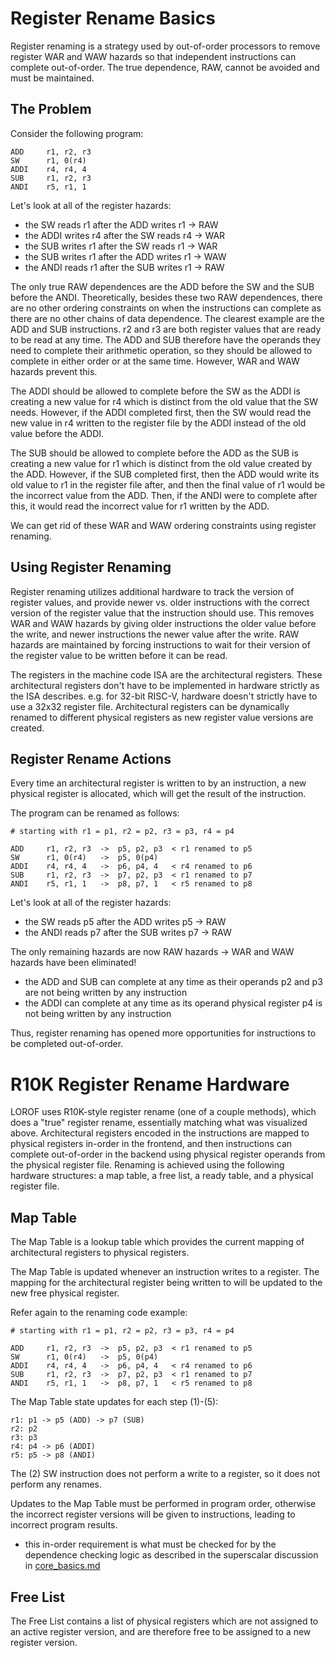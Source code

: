 # Register Rename Basics
Register renaming is a strategy used by out-of-order processors to remove register WAR and WAW hazards so that independent instructions can complete out-of-order. The true dependence, RAW, cannot be avoided and must be maintained. 

## The Problem

Consider the following program:
```
ADD     r1, r2, r3
SW      r1, 0(r4)
ADDI    r4, r4, 4
SUB     r1, r2, r3
ANDI    r5, r1, 1
```
Let's look at all of the register hazards:
- the SW reads r1 after the ADD writes r1 -> RAW
- the ADDI writes r4 after the SW reads r4 -> WAR
- the SUB writes r1 after the SW reads r1 -> WAR
- the SUB writes r1 after the ADD writes r1 -> WAW
- the ANDI reads r1 after the SUB writes r1 -> RAW

The only true RAW dependences are the ADD before the SW and the SUB before the ANDI. Theoretically, besides these two RAW dependences, there are no other ordering constraints on when the instructions can complete as there are no other chains of data dependence. The clearest example are the ADD and SUB instructions. r2 and r3 are both register values that are ready to be read at any time. The ADD and SUB therefore have the operands they need to complete their arithmetic operation, so they should be allowed to complete in either order or at the same time. However, WAR and WAW hazards prevent this.

The ADDI should be allowed to complete before the SW as the ADDI is creating a new value for r4 which is distinct from the old value that the SW needs. However, if the ADDI completed first, then the SW would read the new value in r4 written to the register file by the ADDI instead of the old value before the ADDI. 

The SUB should be allowed to complete before the ADD as the SUB is creating a new value for r1 which is distinct from the old value created by the ADD. However, if the SUB completed first, then the ADD would write its old value to r1 in the register file after, and then the final value of r1 would be the incorrect value from the ADD. Then, if the ANDI were to complete after this, it would read the incorrect value for r1 written by the ADD.

We can get rid of these WAR and WAW ordering constraints using register renaming. 

## Using Register Renaming
Register renaming utilizes additional hardware to track the version of register values, and provide newer vs. older instructions with the correct version of the register value that the instruction should use. This removes WAR and WAW hazards by giving older instructions the older value before the write, and newer instructions the newer value after the write. RAW hazards are maintained by forcing instructions to wait for their version of the register value to be written before it can be read. 

The registers in the machine code ISA are the architectural registers. These architectural registers don't have to be implemented in hardware strictly as the ISA describes. e.g. for 32-bit RISC-V, hardware doesn't strictly have to use a 32x32 register file. Architectural registers can be dynamically renamed to different physical registers as new register value versions are created. 

## Register Rename Actions
Every time an architectural register is written to by an instruction, a new physical register is allocated, which will get the result of the instruction. 

The program can be renamed as follows:
```
# starting with r1 = p1, r2 = p2, r3 = p3, r4 = p4

ADD     r1, r2, r3  ->  p5, p2, p3  < r1 renamed to p5
SW      r1, 0(r4)   ->  p5, 0(p4)   
ADDI    r4, r4, 4   ->  p6, p4, 4   < r4 renamed to p6
SUB     r1, r2, r3  ->  p7, p2, p3  < r1 renamed to p7
ANDI    r5, r1, 1   ->  p8, p7, 1   < r5 renamed to p8
```
Let's look at all of the register hazards:
- the SW reads p5 after the ADD writes p5 -> RAW
- the ANDI reads p7 after the SUB writes p7 -> RAW

The only remaining hazards are now RAW hazards -> WAR and WAW hazards have been eliminated!
- the ADD and SUB can complete at any time as their operands p2 and p3 are not being written by any instruction
- the ADDI can complete at any time as its operand physical register p4 is not being written by any instruction

Thus, register renaming has opened more opportunities for instructions to be completed out-of-order.

# R10K Register Rename Hardware

LOROF uses R10K-style register rename (one of a couple methods), which does a "true" register rename, essentially matching what was visualized above. Architectural registers encoded in the instructions are mapped to physical registers in-order in the frontend, and then instructions can complete out-of-order in the backend using physical register operands from the physical register file. Renaming is achieved using the following hardware structures: a map table, a free list, a ready table, and a physical register file. 

## Map Table
The Map Table is a lookup table which provides the current mapping of architectural registers to physical registers. 

The Map Table is updated whenever an instruction writes to a register. The mapping for the architectural register being written to will be updated to the new free physical register.

Refer again to the renaming code example:

```
# starting with r1 = p1, r2 = p2, r3 = p3, r4 = p4

ADD     r1, r2, r3  ->  p5, p2, p3  < r1 renamed to p5
SW      r1, 0(r4)   ->  p5, 0(p4)   
ADDI    r4, r4, 4   ->  p6, p4, 4   < r4 renamed to p6
SUB     r1, r2, r3  ->  p7, p2, p3  < r1 renamed to p7
ANDI    r5, r1, 1   ->  p8, p7, 1   < r5 renamed to p8
```

The Map Table state updates for each step (1)-(5):
```
r1: p1 -> p5 (ADD) -> p7 (SUB)
r2: p2
r3: p3
r4: p4 -> p6 (ADDI)
r5: p5 -> p8 (ANDI)
```
The (2) SW instruction does not perform a write to a register, so it does not perform any renames.

Updates to the Map Table must be performed in program order, otherwise the incorrect register versions will be given to instructions, leading to incorrect program results.
- this in-order requirement is what must be checked for by the dependence checking logic as described in the superscalar discussion in [core_basics.md](core_basics.md)

## Free List
The Free List contains a list of physical registers which are not assigned to an active register version, and are therefore free to be assigned to a new register version. 